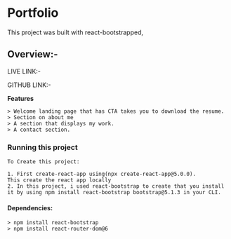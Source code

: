 # Portfolio

This project was built with react-bootstrapped,
## Overview:-
LIVE LINK:-

GITHUB LINK:-


**Features**


```
> Welcome landing page that has CTA takes you to download the resume.
> Section on about me
> A section that displays my work.
> A contact section.

```
### Running this project
```
To Create this project:

1. First create-react-app using(npx create-react-app@5.0.0).
This create the react app locally
2. In this project, i used react-bootstrap to create that you install it by using npm install react-bootstrap bootstrap@5.1.3 in your CLI.
```
#### Dependencies:
```
> npm install react-bootstrap
> npm install react-router-dom@6 
```